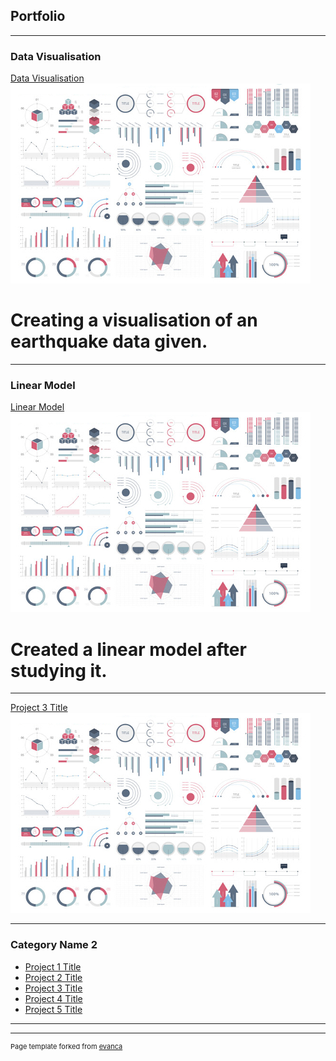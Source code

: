 ## Portfolio

---

### Data Visualisation 

[Data Visualisation](/Visual_Assignment.ipynb)
<img src="images/dummy_thumbnail.jpg?raw=true"/>
# Creating a visualisation of an earthquake data given.

---
### Linear Model
[Linear Model](/pdf/sample_presentation.pdf)
<img src="images/dummy_thumbnail.jpg?raw=true"/>
# Created a linear model after studying it.

---
[Project 3 Title](http://example.com/)
<img src="images/dummy_thumbnail.jpg?raw=true"/>

---

### Category Name 2

- [Project 1 Title](http://example.com/)
- [Project 2 Title](http://example.com/)
- [Project 3 Title](http://example.com/)
- [Project 4 Title](http://example.com/)
- [Project 5 Title](http://example.com/)

---




---
<p style="font-size:11px">Page template forked from <a href="https://github.com/evanca/quick-portfolio">evanca</a></p>
<!-- Remove above link if you don't want to attibute -->
